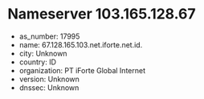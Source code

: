 # Nameserver 103.165.128.67

* as_number: 17995
* name: 67.128.165.103.net.iforte.net.id.
* city: Unknown
* country: ID
* organization: PT iForte Global Internet
* version: Unknown
* dnssec: Unknown
